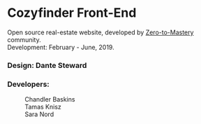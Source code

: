 # Cozyfinder Front-End

Open source real-estate website, developed by [Zero-to-Mastery](https://www.udemy.com/the-complete-web-developer-zero-to-mastery/ "Zero to Mastery Udemy course") community.
<br>
Development: February - June, 2019.

### Design: Dante Steward
### Developers:
<dl>
  
  <dd>Chandler Baskins</dd>
  <dd>Tamas Knisz</dd>
  <dd>Sara Nord</dd>
  
  
</dl>
